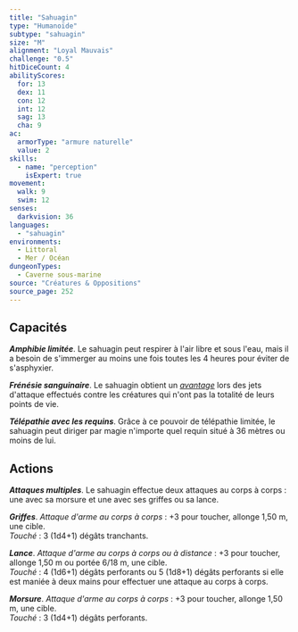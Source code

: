 ```yaml
---
title: "Sahuagin"
type: "Humanoïde"
subtype: "sahuagin"
size: "M"
alignment: "Loyal Mauvais"
challenge: "0.5"
hitDiceCount: 4
abilityScores:
  for: 13
  dex: 11
  con: 12
  int: 12
  sag: 13
  cha: 9
ac: 
  armorType: "armure naturelle"
  value: 2
skills: 
  - name: "perception"
    isExpert: true
movement: 
  walk: 9
  swim: 12
senses: 
  darkvision: 36
languages: 
  - "sahuagin"
environments:
  - Littoral
  - Mer / Océan
dungeonTypes:
  - Caverne sous-marine
source: "Créatures & Oppositions"
source_page: 252
---
```

## Capacités
_**Amphibie limitée**_. Le sahuagin peut respirer à l'air libre et sous l'eau, mais il a besoin de s'immerger au moins une fois toutes les 4 heures pour éviter de s'asphyxier.

_**Frénésie sanguinaire**_. Le sahuagin obtient un [_avantage_](/utiliser-les-caracteristiques/#avantage-et-desavantage) lors des jets d'attaque effectués contre les créatures qui n'ont pas la totalité de leurs points de vie.

_**Télépathie avec les requins**_. Grâce à ce pouvoir de télépathie limitée, le sahuagin peut diriger par magie n'importe quel requin situé à 36 mètres ou moins de lui.

## Actions
_**Attaques multiples**_. Le sahuagin effectue deux attaques au corps à corps : une avec sa morsure et une avec ses griffes ou sa lance.

_**Griffes**_. _Attaque d'arme au corps à corps_ : +3 pour toucher, allonge 1,50 m, une cible.  
_Touché_ : 3 (1d4+1) dégâts tranchants.

_**Lance**_. _Attaque d'arme au corps à corps ou à distance_ : +3 pour toucher, allonge 1,50 m ou portée 6/18 m, une cible.  
_Touché_ : 4 (1d6+1) dégâts perforants ou 5 (1d8+1) dégâts perforants si elle est maniée à deux mains pour effectuer une attaque au corps à corps.

_**Morsure**_. _Attaque d'arme au corps à corps_ : +3 pour toucher, allonge 1,50 m, une cible.  
_Touché_ : 3 (1d4+1) dégâts perforants.
